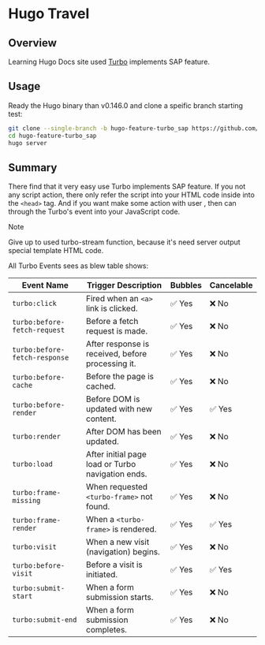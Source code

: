 # Hugo Travel

## Overview

Learning Hugo Docs site used [Turbo](https://github.com/hotwired/turbo) implements SAP feature.

## Usage

Ready the Hugo binary than v0.146.0 and clone a speific branch starting test:

```bash
git clone --single-branch -b hugo-feature-turbo_sap https://github.com/elkan1788/hugo-travel hugo-feature-turbo_sap
cd hugo-feature-turbo_sap
hugo server
```

## Summary

There find that it very easy use Turbo implements SAP feature. If you not any script action, there only refer the script into your HTML code inside into  the `<head>` tag. And if you want make some action with user , then can through the Turbo's event into your JavaScript code.

> [!NOTE]
> Give up to used turbo-stream function, because it's need server output special template HTML code.

All Turbo Events sees as blew table shows:

| Event Name                  | Trigger Description                                  | Bubbles | Cancelable |
|-----------------------------|------------------------------------------------------|---------|------------|
| `turbo:click`               | Fired when an `<a>` link is clicked.                | ✅ Yes  | ❌ No      |
| `turbo:before-fetch-request`| Before a fetch request is made.                     | ✅ Yes  | ❌ No      |
| `turbo:before-fetch-response`| After response is received, before processing it.  | ✅ Yes  | ❌ No      |
| `turbo:before-cache`        | Before the page is cached.                          | ✅ Yes  | ❌ No      |
| `turbo:before-render`       | Before DOM is updated with new content.             | ✅ Yes  | ✅ Yes     |
| `turbo:render`              | After DOM has been updated.                         | ✅ Yes  | ❌ No      |
| `turbo:load`                | After initial page load or Turbo navigation ends.   | ✅ Yes  | ❌ No      |
| `turbo:frame-missing`       | When requested `<turbo-frame>` not found.           | ✅ Yes  | ❌ No      |
| `turbo:frame-render`        | When a `<turbo-frame>` is rendered.                 | ✅ Yes  | ✅ Yes     |
| `turbo:visit`               | When a new visit (navigation) begins.               | ✅ Yes  | ❌ No      |
| `turbo:before-visit`        | Before a visit is initiated.                        | ✅ Yes  | ✅ Yes     |
| `turbo:submit-start`        | When a form submission starts.                      | ✅ Yes  | ❌ No      |
| `turbo:submit-end`          | When a form submission completes.                   | ✅ Yes  | ❌ No      |
